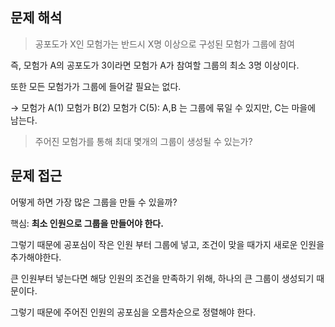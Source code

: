 ## 문제 해석
> 공포도가 X인 모험가는 반드시 X명 이상으로 구성된 모험가 그룹에 참여

즉, 모험가 A의 공포도가 3이라면 모험가 A가 참여할 그룹의 최소 3명 이상이다.

또한 모든 모험가가 그룹에 들어갈 필요는 없다.

&rarr; 모험가 A(1) 모험가 B(2) 모험가 C(5): A,B 는 그룹에 묶일 수 있지만, C는 마을에 남는다.

> 주어진 모험가를 통해 최대 몇개의 그룹이 생성될 수 있는가?

## 문제 접근
어떻게 하면 가장 많은 그룹을 만들 수 있을까?

핵심: **최소 인원으로 그룹을 만들어야 한다.**


그렇기 때문에 공포심이 작은 인원 부터 그룹에 넣고, 조건이 맞을 때가지 새로운 인원을 추가해야한다.


큰 인원부터 넣는다면 해당 인원의 조건을 만족하기 위해, 하나의 큰 그룹이 생성되기 때문이다.


그렇기 때문에 주어진 인원의 공포심을 오름차순으로 정렬해야 한다.